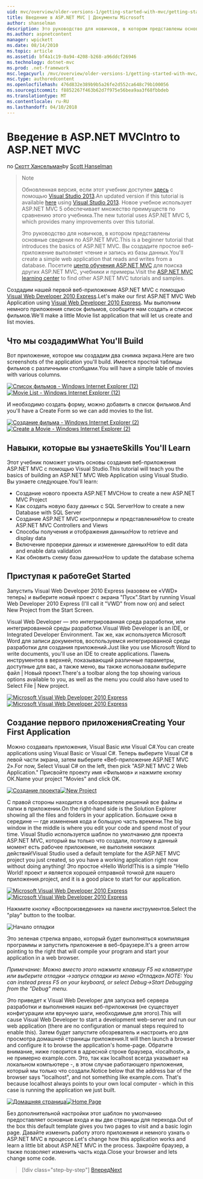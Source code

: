 ```yaml
---
uid: mvc/overview/older-versions-1/getting-started-with-mvc/getting-started-with-mvc-part1
title: Введение в ASP.NET MVC | Документы Microsoft
author: shanselman
description: Это руководство для новичков, в котором представлены основные сведения по ASP.NET MVC. Создание простого веб-приложения, чтение и запись из базы данных.
ms.author: aspnetcontent
manager: wpickett
ms.date: 08/14/2010
ms.topic: article
ms.assetid: bf4a1c19-0a94-4208-b268-a96ddcf26946
ms.technology: dotnet-mvc
ms.prod: .net-framework
msc.legacyurl: /mvc/overview/older-versions-1/getting-started-with-mvc/getting-started-with-mvc-part1
msc.type: authoredcontent
ms.openlocfilehash: 476d832e389b9b5a26fe2d552ca648c79b100056
ms.sourcegitcommit: f8852267f463b62d7f975e56bea9aa3f68fbbdeb
ms.translationtype: MT
ms.contentlocale: ru-RU
ms.lasthandoff: 04/10/2018
---
```

<a name="intro-to-aspnet-mvc"></a><span data-ttu-id="73422-104">Введение в ASP.NET MVC</span><span class="sxs-lookup"><span data-stu-id="73422-104">Intro to ASP.NET MVC</span></span>
====================
<span data-ttu-id="73422-105">по [Скотт Хансельман](https://github.com/shanselman)</span><span class="sxs-lookup"><span data-stu-id="73422-105">by [Scott Hanselman](https://github.com/shanselman)</span></span>

> > [!NOTE]
> > <span data-ttu-id="73422-106">Обновленная версия, если этот учебник доступен [здесь](../../getting-started/introduction/getting-started.md) с помощью [Visual Studio 2013](https://www.microsoft.com/visualstudio/eng/2013-downloads).</span><span class="sxs-lookup"><span data-stu-id="73422-106">An updated version if this tutorial is available [here](../../getting-started/introduction/getting-started.md) using [Visual Studio 2013](https://www.microsoft.com/visualstudio/eng/2013-downloads).</span></span> <span data-ttu-id="73422-107">Новое учебное использует ASP.NET MVC 5 обеспечивает множество преимуществ по сравнению этого учебника.</span><span class="sxs-lookup"><span data-stu-id="73422-107">The new tutorial uses ASP.NET MVC 5, which provides many improvements over this tutorial.</span></span>
> 
> 
> <span data-ttu-id="73422-108">Это руководство для новичков, в котором представлены основные сведения по ASP.NET MVC.</span><span class="sxs-lookup"><span data-stu-id="73422-108">This is a beginner tutorial that introduces the basics of ASP.NET MVC.</span></span> <span data-ttu-id="73422-109">Вы создадите простое веб-приложение выполняет чтение и запись из базы данных.</span><span class="sxs-lookup"><span data-stu-id="73422-109">You'll create a simple web application that reads and writes from a database.</span></span> <span data-ttu-id="73422-110">Посетите [центр обучения ASP.NET MVC](../../../index.md) для поиска других ASP.NET MVC, учебники и примеры.</span><span class="sxs-lookup"><span data-stu-id="73422-110">Visit the [ASP.NET MVC learning center](../../../index.md) to find other ASP.NET MVC tutorials and samples.</span></span>


<span data-ttu-id="73422-111">Создадим нашей первой веб-приложение ASP.NET MVC с помощью [Visual Web Developer 2010 Express](https://www.microsoft.com/express/Web/).</span><span class="sxs-lookup"><span data-stu-id="73422-111">Let's make our first ASP.NET MVC Web Application using [Visual Web Developer 2010 Express](https://www.microsoft.com/express/Web/).</span></span> <span data-ttu-id="73422-112">Мы выполним немного приложения список фильмов, сообщите нам создать и список фильмов.</span><span class="sxs-lookup"><span data-stu-id="73422-112">We'll make a little Movie list application that will let us create and list movies.</span></span>

## <a name="what-youll-build"></a><span data-ttu-id="73422-113">Что мы создадим</span><span class="sxs-lookup"><span data-stu-id="73422-113">What You'll Build</span></span>

<span data-ttu-id="73422-114">Вот приложение, которое мы создадим два снимка экрана.</span><span class="sxs-lookup"><span data-stu-id="73422-114">Here are two screenshots of the application you'll build.</span></span> <span data-ttu-id="73422-115">Имеется простой таблицы фильмов с различными столбцами.</span><span class="sxs-lookup"><span data-stu-id="73422-115">You will have a simple table of movies with various columns.</span></span>

<span data-ttu-id="73422-116">[![Список фильмов - Windows Internet Explorer (12)](getting-started-with-mvc-part1/_static/image2.png)](getting-started-with-mvc-part1/_static/image1.png)</span><span class="sxs-lookup"><span data-stu-id="73422-116">[![Movie List - Windows Internet Explorer (12)](getting-started-with-mvc-part1/_static/image2.png)](getting-started-with-mvc-part1/_static/image1.png)</span></span>

<span data-ttu-id="73422-117">И необходимо создать форму, можно добавить в список фильмов.</span><span class="sxs-lookup"><span data-stu-id="73422-117">And you'll have a Create Form so we can add movies to the list.</span></span>

<span data-ttu-id="73422-118">[![Создание фильма - Windows Internet Explorer (2)](getting-started-with-mvc-part1/_static/image4.png)](getting-started-with-mvc-part1/_static/image3.png)</span><span class="sxs-lookup"><span data-stu-id="73422-118">[![Create a Movie - Windows Internet Explorer (2)](getting-started-with-mvc-part1/_static/image4.png)](getting-started-with-mvc-part1/_static/image3.png)</span></span>

## <a name="skills-youll-learn"></a><span data-ttu-id="73422-119">Навыки, которые вы узнаете</span><span class="sxs-lookup"><span data-stu-id="73422-119">Skills You'll Learn</span></span>

<span data-ttu-id="73422-120">Этот учебник поможет узнать основы создания веб-приложения ASP.NET MVC с помощью Visual Studio.</span><span class="sxs-lookup"><span data-stu-id="73422-120">This tutorial will teach you the basics of building an ASP.NET MVC Web Application using Visual Studio.</span></span> <span data-ttu-id="73422-121">Вы узнаете следующее.</span><span class="sxs-lookup"><span data-stu-id="73422-121">You'll learn:</span></span>

- <span data-ttu-id="73422-122">Создание нового проекта ASP.NET MVC</span><span class="sxs-lookup"><span data-stu-id="73422-122">How to create a new ASP.NET MVC Project</span></span>
- <span data-ttu-id="73422-123">Как создать новую базу данных с SQL Server</span><span class="sxs-lookup"><span data-stu-id="73422-123">How to create a new Database with SQL Server</span></span>
- <span data-ttu-id="73422-124">Создание ASP.NET MVC контроллеры и представления</span><span class="sxs-lookup"><span data-stu-id="73422-124">How to create ASP.NET MVC Controllers and Views</span></span>
- <span data-ttu-id="73422-125">Способы получения и отображения данных</span><span class="sxs-lookup"><span data-stu-id="73422-125">How to retrieve and display data</span></span>
- <span data-ttu-id="73422-126">Включение проверки данных и изменение данных</span><span class="sxs-lookup"><span data-stu-id="73422-126">How to edit data and enable data validation</span></span>
- <span data-ttu-id="73422-127">Как обновить схему базы данных</span><span class="sxs-lookup"><span data-stu-id="73422-127">How to update the database schema</span></span>

## <a name="get-started"></a><span data-ttu-id="73422-128">Приступая к работе</span><span class="sxs-lookup"><span data-stu-id="73422-128">Get Started</span></span>

<span data-ttu-id="73422-129">Запустить Visual Web Developer 2010 Express (назовем ее «VWD» теперь) и выберите новый проект с экрана "Пуск".</span><span class="sxs-lookup"><span data-stu-id="73422-129">Start by running Visual Web Developer 2010 Express (I'll call it "VWD" from now on) and select New Project from the Start Screen.</span></span>

<span data-ttu-id="73422-130">Visual Web Developer — это интегрированная среда разработки, или интегрированной среды разработки.</span><span class="sxs-lookup"><span data-stu-id="73422-130">Visual Web Developer is an IDE, or Integrated Developer Environment.</span></span> <span data-ttu-id="73422-131">Так же, как используется Microsoft Word для записи документов, воспользуемся интегрированной среды разработки для создания приложений.</span><span class="sxs-lookup"><span data-stu-id="73422-131">Just like you use Microsoft Word to write documents, you'll use an IDE to create applications.</span></span> <span data-ttu-id="73422-132">Панель инструментов в верхней, показывающий различные параметры, доступные для вас, а также меню, вы также использовали выберите файл | Новый проект.</span><span class="sxs-lookup"><span data-stu-id="73422-132">There's a toolbar along the top showing various options available to you, as well as the menu you could also have used to Select File | New project.</span></span>

<span data-ttu-id="73422-133">[![Microsoft Visual Web Developer 2010 Express](getting-started-with-mvc-part1/_static/image6.png)](getting-started-with-mvc-part1/_static/image5.png)</span><span class="sxs-lookup"><span data-stu-id="73422-133">[![Microsoft Visual Web Developer 2010 Express](getting-started-with-mvc-part1/_static/image6.png)](getting-started-with-mvc-part1/_static/image5.png)</span></span>

## <a name="creating-your-first-application"></a><span data-ttu-id="73422-134">Создание первого приложения</span><span class="sxs-lookup"><span data-stu-id="73422-134">Creating Your First Application</span></span>

<span data-ttu-id="73422-135">Можно создавать приложения, Visual Basic или Visual C#.</span><span class="sxs-lookup"><span data-stu-id="73422-135">You can create applications using Visual Basic or Visual C#.</span></span> <span data-ttu-id="73422-136">Теперь выберите Visual C# в левой части экрана, затем выберите «Веб-приложение ASP.NET MVC 2».</span><span class="sxs-lookup"><span data-stu-id="73422-136">For now, Select Visual C# on the left, then pick "ASP.NET MVC 2 Web Application."</span></span> <span data-ttu-id="73422-137">Присвойте проекту имя «Фильмов» и нажмите кнопку ОК.</span><span class="sxs-lookup"><span data-stu-id="73422-137">Name your project "Movies" and click OK.</span></span>

<span data-ttu-id="73422-138">[![Создание проекта](getting-started-with-mvc-part1/_static/image8.png)](getting-started-with-mvc-part1/_static/image7.png)</span><span class="sxs-lookup"><span data-stu-id="73422-138">[![New Project](getting-started-with-mvc-part1/_static/image8.png)](getting-started-with-mvc-part1/_static/image7.png)</span></span>

<span data-ttu-id="73422-139">С правой стороны находится в обозревателе решений все файлы и папки в приложении.</span><span class="sxs-lookup"><span data-stu-id="73422-139">On the right-hand side is the Solution Explorer showing all the files and folders in your application.</span></span> <span data-ttu-id="73422-140">Большие окна в середине — где изменения кода и большую часть времени.</span><span class="sxs-lookup"><span data-stu-id="73422-140">The big window in the middle is where you edit your code and spend most of your time.</span></span> <span data-ttu-id="73422-141">Visual Studio используется шаблон по умолчанию для проекта ASP.NET MVC, который вы только что создали, поэтому в данный момент есть рабочее приложение, не выполняя никаких действий!</span><span class="sxs-lookup"><span data-stu-id="73422-141">Visual Studio used a default template for the ASP.NET MVC project you just created, so you have a working application right now without doing anything!</span></span> <span data-ttu-id="73422-142">Это простое «Hello World!</span><span class="sxs-lookup"><span data-stu-id="73422-142">This is a simple "Hello World!</span></span> <span data-ttu-id="73422-143">проект и является хорошей отправной точкой для нашего приложения.</span><span class="sxs-lookup"><span data-stu-id="73422-143">project, and it is a good place to start for our application.</span></span>

<span data-ttu-id="73422-144">[![Microsoft Visual Web Developer 2010 Express](getting-started-with-mvc-part1/_static/image10.png)](getting-started-with-mvc-part1/_static/image9.png)</span><span class="sxs-lookup"><span data-stu-id="73422-144">[![Microsoft Visual Web Developer 2010 Express](getting-started-with-mvc-part1/_static/image10.png)](getting-started-with-mvc-part1/_static/image9.png)</span></span>

<span data-ttu-id="73422-145">Нажмите кнопку «Воспроизведение» на панели инструментов.</span><span class="sxs-lookup"><span data-stu-id="73422-145">Select the "play" button to the toolbar.</span></span>

![Начало отладки](getting-started-with-mvc-part1/_static/image11.png)

<span data-ttu-id="73422-147">Это зеленая стрелка вправо, который будет выполняться компиляция программы и запустить приложение в веб-браузере.</span><span class="sxs-lookup"><span data-stu-id="73422-147">It's a green arrow pointing to the right that will compile your program and start your application in a web browser.</span></span>

<span data-ttu-id="73422-148">*Примечание: Можно вместо этого нажмите клавишу F5 на клавиатуре или выберите отладки -&gt;запуск отладки из меню «Отладка».*</span><span class="sxs-lookup"><span data-stu-id="73422-148">*NOTE: You can instead press F5 on your keyboard, or select Debug-&gt;Start Debugging from the "Debug" menu.*</span></span>

<span data-ttu-id="73422-149">Это приведет к Visual Web Developer для запуска веб сервера разработки и выполнения наших веб-приложения (не существует конфигурации или вручную шаги, необходимые для этого).</span><span class="sxs-lookup"><span data-stu-id="73422-149">This will cause Visual Web Developer to start a development web-server and run our web application (there are no configuration or manual steps required to enable this).</span></span> <span data-ttu-id="73422-150">Затем будет запустите обозреватель и настроить его для просмотра домашней страницы приложения.</span><span class="sxs-lookup"><span data-stu-id="73422-150">It will then launch a browser and configure it to browse the application's home-page.</span></span> <span data-ttu-id="73422-151">Обратите внимание, ниже говорится в адресной строке браузера, «localhost», а не примерно example.com. Это, так как localhost всегда указывает на локальном компьютере -, в этом случае работающего приложения, который мы только что создали.</span><span class="sxs-lookup"><span data-stu-id="73422-151">Notice below that the address bar of the browser says "localhost", and not something like example.com. That's because localhost always points to your own local computer - which in this case is running the application we just built.</span></span>

<span data-ttu-id="73422-152">[![Домашняя страница](getting-started-with-mvc-part1/_static/image13.png)](getting-started-with-mvc-part1/_static/image12.png)</span><span class="sxs-lookup"><span data-stu-id="73422-152">[![Home Page](getting-started-with-mvc-part1/_static/image13.png)](getting-started-with-mvc-part1/_static/image12.png)</span></span>

<span data-ttu-id="73422-153">Без дополнительной настройки этот шаблон по умолчанию предоставляет основные входа и вы две страницы для перехода.</span><span class="sxs-lookup"><span data-stu-id="73422-153">Out of the box this default template gives you two pages to visit and a basic login page.</span></span> <span data-ttu-id="73422-154">Давайте изменить работу этого приложения и немного узнать о ASP.NET MVC в процессе.</span><span class="sxs-lookup"><span data-stu-id="73422-154">Let's change how this application works and learn a little bit about ASP.NET MVC in the process.</span></span> <span data-ttu-id="73422-155">Закройте браузер, а также позволяет изменить часть кода.</span><span class="sxs-lookup"><span data-stu-id="73422-155">Close your browser and lets change some code.</span></span>

> [!div class="step-by-step"]
> [<span data-ttu-id="73422-156">Вперед</span><span class="sxs-lookup"><span data-stu-id="73422-156">Next</span></span>](getting-started-with-mvc-part2.md)

